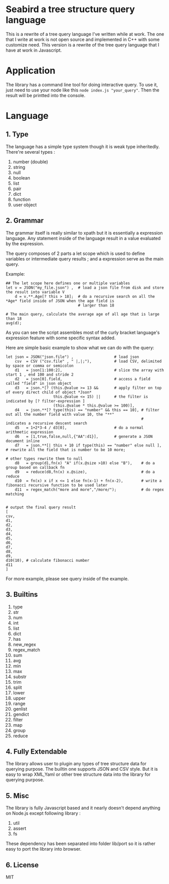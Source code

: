 Seabird a tree structure query language
======================================

This is a rewrite of a tree query language I've written while at work. The one that I write
at work is not open source and implemented in C++ with some customize need. This version is a
rewrite of the tree query language that I have at work in Javascript.

# Application

The library has a command line tool for doing interactive query. To use it, just need to use
your node like this `node index.js "your_query"`. Then the result will be printted into the
console.

# Language

## 1. Type
The language has a simple type system though it is weak type inheritedly. There're several types :

1. number (double)
2. string
3. null
4. boolean
5. list
6. pair
7. dict
8. function
9. user object

## 2. Grammar
The grammar itself is really similar to xpath but it is essentially a expression language. Any statement
inside of the language result in a value evaluated by the expression.

The query composes of 2 parts a let scope which is used to define variables or intermediate query results ;
and a expression serve as the main query.

Example:

```
## The let scope here defines one or multiple variables
let v = JSON("my_file.json") ,  # load a json file from disk and store the result into variable V
    d = v.**.Age[? this > 18];  # do a recursive search on all the *Age* field inside of JSON when the age field is
                                # larger than 18

# The main query, calculate the average age of all age that is large than 18
avg(d);
```

As you can see the script assembles most of the curly bracket language's expression feature with some specific
syntax added.

Here are simple basic example to show what we can do with the query:
```
let json = JSON("json.file") ,                  # load json
    csv  = CSV ("csv.file" , " |,|;"),          # load CSV, delimited by space or comma or semicolon
    d1   = json[1:100:2],                       # slice the array with start 1 , end 100 and stride 2
    d2   = json[0].field,                       # access a field called "field" in json object
    d3   = json.*[? (this.@value >= 13 &&       # apply filter on top of every direct child of object *Json*
                     this.@value <= 15) ||      # the filter is indicated by [? filter-expression ]
                     (this.@value * this.@value >= 100)],
    d4   = json.**[? type(this) == "number" && this == 10], # filter out all the number field with value 10, the "**"
                                                            # indicates a recursive descent search
    d5   = 1+2*3-4 / d3[0],                     # do a normal arithmetic expression
    d6   = [1,true,false,null,{"AA":d1}],       # generate a JSON document inline
    d7   = json.**[| this + 10 if type(this) == "number" else null ], # rewrite all the field that is number to be 10 more;
                                                                      # other types rewrite them to null
    d8   = group(d1,fn(x) "A" if(x.@size >10) else "B"),    # do a group based on callback fn
    d9   = reduce(d8,fn(x) x.@size),                        # do a reduce
    d10  = fn(x) x if x <= 1 else fn(x-1) + fn(x-2),        # write a fibonacci recursive function to be used later
    d11  = regex_match("more and more","/more/");           # do regex matching


# output the final query result
[
csv,
d1,
d2,
d3,
d4,
d5,
d6,
d7,
d8,
d9,
d10(10), # calculate fibonacci number
d11
]
```

For more example, please see query inside of the example.

## 3. Builtins

1. type
2. str
3. num
4. int
5. list
6. dict
7. has
8. new_regex
9. regex_match
10. sum
11. avg
13. min
14. max
15. substr
16. trim
17. split
18. lower
19. upper
20. range
21. genlist
22. gendict
23. filter
24. map
25. group
26. reduce


## 4. Fully Extendable
The library allows user to plugin any types of tree structure data for querying purpose. The builtin one supports JSON
and CSV style. But it is easy to wrap XML,Yaml or other tree structure data into the library for querying purpose.


## 5. Misc
The library is fully Javascript based and it nearly doesn't depend anything on Node.js except following library :
1) util
2) assert
3) fs

These dependency has been separated into folder lib/port so it is rather easy to port the library into browser.


## 6. License
MIT
